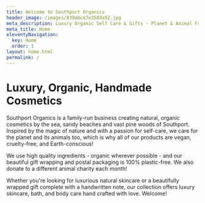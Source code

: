 ```yaml
---
title: Welcome to Southport Organics
header_image: /images/839abce7e3503a52.jpg
meta_description: Luxury Organic Self Care & Gifts - Planet & Animal Friendly
meta_title: Home
eleventyNavigation:
  key: Home
  order: 1
layout: home.html
permalink: /
---
```

# Luxury, Organic, Handmade Cosmetics

Southport Organics is a family-run business creating natural, organic cosmetics by the sea, sandy beaches and vast pine woods of Southport. Inspired by the magic of nature and with a passion for self-care, we care for the planet and its animals too, which is why all of our products are vegan, cruelty-free, and Earth-conscious!

We use high quality ingredients - organic wherever possible - and our beautiful gift wrapping and postal packaging is 100% plastic-free. We also donate to a different animal charity each month!

Whether you're looking for luxurious natural skincare or a beautifully wrapped gift complete with a handwritten note, our collection offers luxury skincare, bath, and body care hand crafted with love. Welcome!
